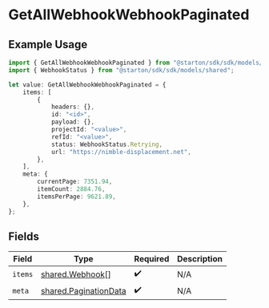 # GetAllWebhookWebhookPaginated

## Example Usage

```typescript
import { GetAllWebhookWebhookPaginated } from "@starton/sdk/sdk/models/operations";
import { WebhookStatus } from "@starton/sdk/sdk/models/shared";

let value: GetAllWebhookWebhookPaginated = {
    items: [
        {
            headers: {},
            id: "<id>",
            payload: {},
            projectId: "<value>",
            refId: "<value>",
            status: WebhookStatus.Retrying,
            url: "https://nimble-displacement.net",
        },
    ],
    meta: {
        currentPage: 7351.94,
        itemCount: 2884.76,
        itemsPerPage: 9621.89,
    },
};
```

## Fields

| Field                                                                 | Type                                                                  | Required                                                              | Description                                                           |
| --------------------------------------------------------------------- | --------------------------------------------------------------------- | --------------------------------------------------------------------- | --------------------------------------------------------------------- |
| `items`                                                               | [shared.Webhook](../../../sdk/models/shared/webhook.md)[]             | :heavy_check_mark:                                                    | N/A                                                                   |
| `meta`                                                                | [shared.PaginationData](../../../sdk/models/shared/paginationdata.md) | :heavy_check_mark:                                                    | N/A                                                                   |